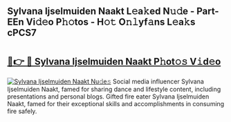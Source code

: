 ## Sylvana Ijselmuiden Naakt L𝚎a𝚔ed N𝚞𝚍e - Part-EEn Vi𝚍𝚎o P𝚑𝚘tos - H𝚘𝚝 O𝚗𝚕yf𝚊ns L𝚎a𝚔s cPCS7

# <h2><a href="http://kf0hgnj.oniu.top/?m=Sylvana+Ijselmuiden+Naakt">🔗👉 🔴 Sylvana Ijselmuiden Naakt P𝚑ot𝚘𝚜 V𝚒d𝚎o</a></h2>

[![Sylvana Ijselmuiden Naakt Nu𝚍e𝚜](https://i.imgur.com/0qMVB7G.gif)](http://kf0hgnj.oniu.top/?m=Sylvana+Ijselmuiden+Naakt)
Social media influencer Sylvana Ijselmuiden Naakt, famed for sharing dance and lifestyle content, including presentations and personal blogs. Gifted fire eater Sylvana Ijselmuiden Naakt, famed for their exceptional skills and accomplishments in consuming fire safely.  
